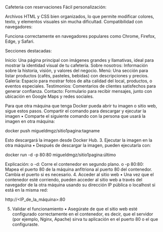 Cafeteria con reservaciones
Fácil personalización:

Archivos HTML y CSS bien organizados, lo que permite modificar colores, texto, y elementos visuales sin mucha dificultad.
Compatibilidad con navegadores:

Funciona correctamente en navegadores populares como Chrome, Firefox, Edge, y Safari.

Secciones destacadas:

Inicio: Una página principal con imágenes grandes y llamativas, ideal para mostrar la identidad visual de tu cafetería.
Sobre nosotros: Información sobre la historia, visión, y valores del negocio.
Menú: Una sección para listar productos (cafés, pasteles, bebidas) con descripciones y precios.
Galería: Espacio para mostrar fotos de alta calidad del local, productos, o eventos especiales.
Testimonios: Comentarios de clientes satisfechos para generar confianza.
Contacto: Formulario para recibir mensajes, junto con ubicación en Google Maps y redes sociales.


Para que otra máquina que tenga Docker pueda abrir tu imagen o sitio web, sigue estos pasos.
Compartir el comando para descargar y ejecutar la imagen
•	Comparte el siguiente comando con la persona que usará la imagen en otra máquina:

docker push migueldmgz/sitio1pagina:tagname

Esto descargará la imagen desde Docker Hub.
3. Ejecutar la imagen en la otra máquina
•	Después de descargar la imagen, pueden ejecutarla con:

docker run -d -p 80:80 migueldmgz/sitio1pagina:último

Explicación:
o	-d: Corre el contenedor en segundo plano.
o	-p 80:80: Mapea el puerto 80 de la máquina anfitriona al puerto 80 del contenedor. Cambia el puerto si es necesario.
4. Acceder al sitio web
•	Una vez que el contenedor esté corriendo, pueden acceder al sitio web a través del navegador de la otra máquina usando su dirección IP pública o localhost si está en la misma red:

http://<IP_de_la_máquina>:80

5. Validar el funcionamiento
•	Asegúrate de que el sitio web esté configurado correctamente en el contenedor, es decir, que el servidor (por ejemplo, Nginx, Apache) sirva tu aplicación en el puerto 80 o el que configuraste.

